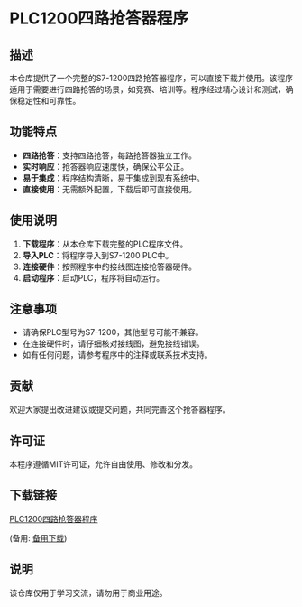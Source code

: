 # PLC1200四路抢答器程序

## 描述
本仓库提供了一个完整的S7-1200四路抢答器程序，可以直接下载并使用。该程序适用于需要进行四路抢答的场景，如竞赛、培训等。程序经过精心设计和测试，确保稳定性和可靠性。

## 功能特点
- **四路抢答**：支持四路抢答，每路抢答器独立工作。
- **实时响应**：抢答器响应速度快，确保公平公正。
- **易于集成**：程序结构清晰，易于集成到现有系统中。
- **直接使用**：无需额外配置，下载后即可直接使用。

## 使用说明
1. **下载程序**：从本仓库下载完整的PLC程序文件。
2. **导入PLC**：将程序导入到S7-1200 PLC中。
3. **连接硬件**：按照程序中的接线图连接抢答器硬件。
4. **启动程序**：启动PLC，程序将自动运行。

## 注意事项
- 请确保PLC型号为S7-1200，其他型号可能不兼容。
- 在连接硬件时，请仔细核对接线图，避免接线错误。
- 如有任何问题，请参考程序中的注释或联系技术支持。

## 贡献
欢迎大家提出改进建议或提交问题，共同完善这个抢答器程序。

## 许可证
本程序遵循MIT许可证，允许自由使用、修改和分发。

## 下载链接
[PLC1200四路抢答器程序](https://pan.quark.cn/s/9e806fcfd65d) 

(备用: [备用下载](https://pan.baidu.com/s/1yevmmTUfiu5auzk_qAS58Q?pwd=1234))

## 说明

该仓库仅用于学习交流，请勿用于商业用途。
